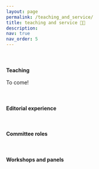```yaml
---
layout: page
permalink: /teaching_and_service/
title: teaching and service 👩‍🏫
description: 
nav: true
nav_order: 5
---
```


<h4 style="margin-top: 3.3rem; margin-bottom: 1rem; font-weight: bold;">Teaching</h4>

To come!

<h4 style="margin-top: 3.3rem; margin-bottom: 1rem; font-weight: bold;">Editorial experience</h4>

<h4 style="margin-top: 3.3rem; margin-bottom: 1rem; font-weight: bold;">Committee roles</h4>

<h4 style="margin-top: 3.3rem; margin-bottom: 1rem; font-weight: bold;">Workshops and panels</h4>

